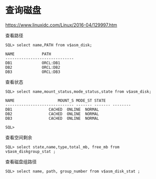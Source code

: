# 查询磁盘

<https://www.linuxidc.com/Linux/2016-04/129997.htm>

查看路径

```纯文本
SQL> select name,PATH from v$asm_disk;

NAME			PATH
------------------------------
DB1				ORCL:DB1
DB2				ORCL:DB2
DB3				ORCL:DB3
```

查看状态

```纯文本
SQL> select name,mount_status,mode_status,state from v$asm_disk;

NAME			       MOUNT_S MODE_ST STATE
------------------------------ ------- ------- --------
DB1			       CACHED  ONLINE  NORMAL
DB2			       CACHED  ONLINE  NORMAL
DB3			       CACHED  ONLINE  NORMAL

SQL> 
```

查看空间剩余

```纯文本
SQL> select state,name,type,total_mb, free_mb from v$asm_diskgroup_stat ;
```

查看磁盘组路径

```纯文本
SQL> select name, path, group_number from v$asm_disk_stat ;
```
